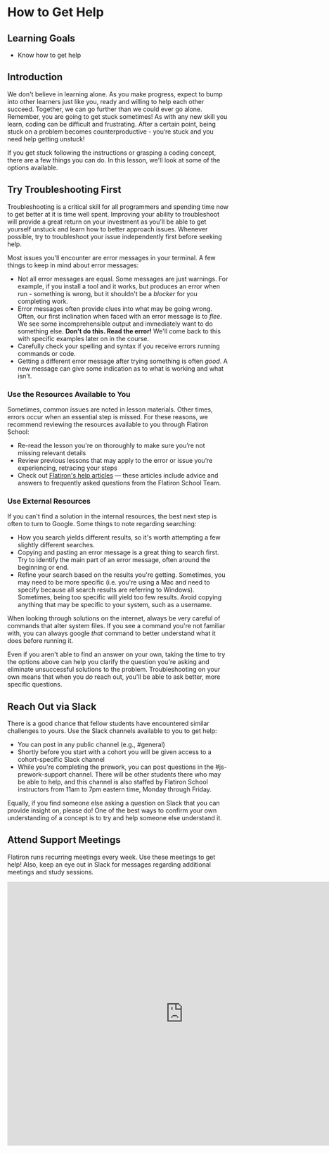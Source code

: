 # How to Get Help

## Learning Goals

- Know how to get help

## Introduction

We don't believe in learning alone. As you make progress, expect to bump into
other learners just like you, ready and willing to help each other succeed.
Together, we can go further than we could ever go alone. Remember, you are going
to get stuck sometimes! As with any new skill you learn, coding can be difficult
and frustrating. After a certain point, being stuck on a problem becomes
counterproductive - you’re stuck and you need help getting unstuck!

If you get stuck following the instructions or grasping a coding concept, there
are a few things you can do. In this lesson, we'll look at some of the options
available.

## Try Troubleshooting First

Troubleshooting is a critical skill for all programmers and spending time now to
get better at it is time well spent. Improving your ability to troubleshoot will
provide a great return on your investment as you'll be able to get yourself
unstuck and learn how to better approach issues. Whenever possible, try to
troubleshoot your issue independently first before seeking help.

Most issues you'll encounter are error messages in your terminal. A few things
to keep in mind about error messages:

- Not all error messages are equal. Some messages are just warnings. For
  example, if you install a tool and it works, but produces an error when run -
  something is wrong, but it shouldn't be a _blocker_ for you completing work.
- Error messages often provide clues into what may be going wrong. Often, our
  first inclination when faced with an error message is to _flee_. We see some
  incomprehensible output and immediately want to do something else. **Don't do
  this. Read the error!** We'll come back to this with specific examples later
  on in the course.
- Carefully check your spelling and syntax if you receive errors running
  commands or code.
- Getting a different error message after trying something is often _good_. A
  new message can give some indication as to what is working and what isn't.
  
### Use the Resources Available to You

Sometimes, common issues are noted in lesson materials. Other times, errors
occur when an essential step is missed. For these reasons, we recommend
reviewing the resources available to you through Flatiron School:

- Re-read the lesson you're on thoroughly to make sure you’re not missing
  relevant details
- Review previous lessons that may apply to the error or issue you’re
  experiencing, retracing your steps
- Check out [Flatiron's help articles](https://flatironschoolsupport.zendesk.com/hc/en-us)
  — these articles include advice and answers to frequently asked questions from
  the Flatiron School Team.
  
### Use External Resources
  
If you can't find a solution in the internal resources, the best next step is
often to turn to Google. Some things to note regarding searching:

- How you search yields different results, so it's worth attempting a few
  slightly different searches.
- Copying and pasting an error message is a great thing to search first. Try
  to identify the main part of an error message, often around the beginning or end.
- Refine your search based on the results you're getting. Sometimes, you may
  need to be more specific (i.e. you're using a Mac and need to specify because
  all search results are referring to Windows). Sometimes, being too specific
  will yield too few results. Avoid copying anything that may be specific to
  your system, such as a username.

When looking through solutions on the internet, always be very careful of
commands that alter system files. If you see a command you're not familiar
with, you can always google _that_ command to better understand what it does
before running it.

Even if you aren't able to find an answer on your own, taking the time to try
the options above can help you clarify the question you're asking and eliminate
unsuccessful solutions to the problem. Troubleshooting on your own means that
when you _do_ reach out, you'll be able to ask better, more specific questions.

## Reach Out via Slack

There is a good chance that fellow students have encountered similar challenges
to yours. Use the Slack channels available to you to get help:

- You can post in any public channel (e.g., #general)
- Shortly before you start with a cohort you will be given access to a
  cohort-specific Slack channel
- While you're completing the prework, you can post questions in the
  #js-prework-support channel. There will be other students there who may be
  able to help, and this channel is also staffed by Flatiron School instructors
  from 11am to 7pm eastern time, Monday through Friday.

Equally, if you find someone else asking a question on Slack that you can
provide insight on, please do! One of the best ways to confirm your own
understanding of a concept is to try and help someone else understand it.

## Attend Support Meetings

Flatiron runs recurring meetings every week. Use these meetings to get help!
Also, keep an eye out in Slack for messages regarding additional meetings and
study sessions.

<iframe style="border: 0;"
src="https://calendar.google.com/calendar/embed?src=c_mcnbnls2uhbisql1i8fo36um24%40group.calendar.google.com&amp;ctz=America%2FNew_York"
width="800" height="600"></iframe>

